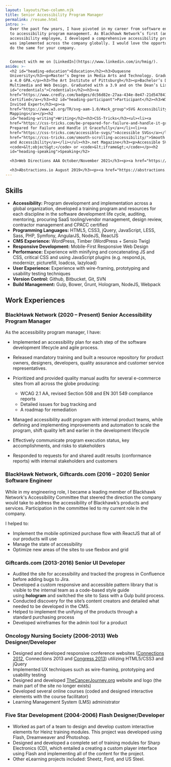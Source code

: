 ```yaml
---
layout: layouts/two-column.njk
title: Senior Accessibility Program Manager
permalink: /resume.html
intro: >-
  Over the past few years, I have pivoted in my career from software engineering
  to accessibility program management. As Blackhawk Network’s first (and only)
  accessibility employee, I developed a comprehensive accessibility program that
  was implemented across the company globally. I would love the opportunity to
  do the same for your company.


  Connect with me on [LinkedIn](https://www.linkedin.com/in/hmig/).
aside: >-
  <h2 id="heading-education">Education</h2><h3>Duquesne
  University</h3><p>Master’s Degree in Media Arts and Technology. Graduated with
  a 4.0 GPA.</p><h3>The Art Institute of Pittsburgh</h3><p>Bachelor’s Degree in
  Multimedia and Web Design. Graduated with a 3.9 and on the Dean’s List.</p><h2
  id="credentials">Credentials</h2><h3><a
  href="https://www.credly.com/badges/dc56d82e-27aa-434e-8e47-21d547841a69/public_url">CPACC
  Certified</a></h3><h2 id="heading-participant">Participant</h2><h3>W3C –
  Invited Expert</h3><p><a
  href="https://www.w3.org/TR/svg-aam-1.0/#ack_group">SVG Accessibility API
  Mappings</a></p><h2
  id="heading-writing">Writing</h2><h3>CSS-Tricks</h3><ul><li><a
  href="https://css-tricks.com/be-prepared-for-failure-and-handle-it-gracefully/">Be
  Prepared for Failure and Handle it Gracefully</a></li><li><a
  href="https://css-tricks.com/accessible-svgs/">Accessible SVGs</a></li><li><a
  href="https://css-tricks.com/smooth-scrolling-accessibility/">Smooth Scrolling
  and Accessibility</a></li></ul><h3>.net Magazine</h3><p>Accessible SVG using
  <code>&lt;object&gt;</code> or <code>&lt;iframe&gt;</code></p><h2
  id="heading-speaking">Speaking</h2>

  <h3>Web Directions AAA October/November 2021</h3><p><a href="https://webdirections.org/aaa21/speakers/heather-migliorisi.php">Accessible SVGs</a></p>

  <h3>Abstractions.io August 2019</h3><p><a href="https://abstractions.io/schedule/#Easy%20Peasy%20Accessibility-Heather%20Migliorisi">Easy Peasy Accessibility</a></p><h3>Wordcamp Pittsburgh September 2016</h3><p><a href="https://2016.pittsburgh.wordcamp.org/session/make-wordpress-accessible/">Make WordPress Accessible</a></p><h3>Abstractions.io August 2016</h3><p><a href="https://web.archive.org/web/20160811174223/http://abstractions.io/schedule/#session-full-32">Accessible SVGs</a></p><h3>OSCON Online June 2016</h3><p><a href="http://conferences.oreilly.com/oscon/open-source-us/public/schedule/detail/48453">Make Your Awesome Things Accessible</a></p><h3>Elements June 2016</h3><p><a href="https://web.archive.org/web/20160602204318/https://elements.psu.edu/">Accessibility Implied</a></p><h3>OSCON May 2016</h3><p><a href="https://web.archive.org/web/20161220162925/http://conferences.oreilly.com/oscon/oscon-tx-2016/public/schedule/detail/48453">Make Your Awesome Things Accessible</a></p><h3>CSS Dev Conf 2015</h3><p><a href="https://cssdevconf2015.sched.org/event/3oU2/accessibility-a11ycss">acCeSSibility</a></p><h3>Refresh Pittsburgh</h3><ul><li><a href="https://web.archive.org/web/20210519001736/http://www.refreshpittsburgh.org/2016/01/january-2016-meetup/">An Inclusive Web</a>&nbsp;– Thursday, January 28th, 2016</li><li><a href="https://web.archive.org/web/20210518233949/http://www.refreshpittsburgh.org/2014/09/pittsburgh-accessibility-group-joint-meetup-sept-2014/">Web Accessibility: Overlooked &amp; Unaccounted For</a>&nbsp;– September, 2014</li><li><a href="https://web.archive.org/web/20210519002731/http://www.refreshpittsburgh.org/2013/08/august-2013-meetup/">User Testing: The Secret Sauce To Great Meetings</a>&nbsp;– August, 2013</li></ul>
---
```

## Skills

* **Accessibility:** Program development and implementation across a global organization, developed a training program and resources for each discipline in the software development life cycle, auditing, mentoring, procuring SaaS tooling/vendor management, design review, contractor management and CPACC certified
* **Programming Languages:** HTML5, CSS3, jQuery, JavaScript, LESS, Sass, PHP, Symfony, AngularJS, NodeJS, ReactJS
* **CMS Experience:** WordPress, Timber (WordPress + Sensio Twig)
* **Responsive Development:** Mobile-First Responsive Web Design
* **Performance:** Experience with minifying and concatenating JS and CSS, critical CSS and using JavaScript plugins (e.g. respond.js, modernizr, picturefill, loadcss, lazyload)
* **User Experience:** Experience with wire-framing, prototyping and usability testing techniques
* **Version Control:** Github, Bitbucket, Git, SVN
* **Build Management:** Gulp, Bower, Grunt, Hologram, NodeJS, Webpack

## Work Experiences

### BlackHawk Network (2020 – Present) Senior Accessibility Program Manager

As the accessibility program manager, I have:

* Implemented an accessibility plan for each step of the software development lifecycle and agile process.
* Released mandatory training and built a resource repository for product owners, designers, developers, quality assurance and customer service representatives.
* Prioritized and provided quality manual audits for several e-commerce sites from all across the globe producing:

  * WCAG 2.1 AA, revised Section 508 and EN 301 549 compliance reports
  * Detailed issues for bug tracking and
  * A roadmap for remediation
* Managed accessibility audit program with internal product teams, while defining and implementing improvements and automation to scale the program, shift quality left and earlier in the development lifecycle
* Effectively communicate program execution status, key accomplishments, and risks to stakeholders
* Responded to requests for and shared audit results (conformance reports) with internal stakeholders and customers

### BlackHawk Network, Giftcards.com (2016 – 2020) Senior Software Engineer

While in my engineering role, I became a leading member of Blackhawk Network's Accessibility Committee that steered the direction the company would take to address the accessibility of Blackhawk’s products and services. Participation in the committee led to my current role in the company.

I helped to:

* Implement the mobile optimized purchase flow with ReactJS that all of our products will use
* Manage the state of accessibility
* Optimize new areas of the sites to use flexbox and grid

### Giftcards.com (2013-2016) Senior UI Developer

* Audited the site for accessibility and tracked the progress in Confluence before adding bugs to Jira.
* Developed a custom responsive and accessible pattern library that is visible to the internal team as a code-based style guide using **hologram** and switched the site to Sass with a Gulp build process.
* Conducted discovery for the site’s content creators and detailed what needed to be developed in the CMS.
* Helped to implement the unifying of the products through a standard purchasing process
* Developed wireframes for the admin tool for a product

### Oncology Nursing Society (2006-2013) Web Designer/Developer

* Designed and developed responsive conference websites ([Connections 2012](https://web.archive.org/web/20120930071721/http://connections.ons.org:80/), Connections 2013 and [Congress 2013](https://web.archive.org/web/20130605025615/http://ibuilder.ons.org)) utilizing HTML5/CSS3 and jQuery
* Implemented UX techniques such as wire-framing, prototyping and usability testing
* Designed and developed [TheCancerJourney.org](https://web.archive.org/web/20140106071808/http://thecancerjourney.org/ "Thank you, way back machine!!!") website and logo (the main part of the site no longer exists)
* Developed several online courses (coded and designed interactive elements with the course facilitator)
* Learning Management System (LMS) administrator

### Five Star Development (2004-2006) Flash Designer/Developer

* Worked as part of a team to design and develop custom interactive elements for Heinz training modules. This project was developed using Flash, Dreamweaver and Photoshop.
* Designed and developed a complete set of training modules for Sharp Electronics (CD), which entailed a creating a custom player interface using Flash and implementing all of the content for the project.
* Other eLearning projects included: Sheetz, Ford, and US Steel.